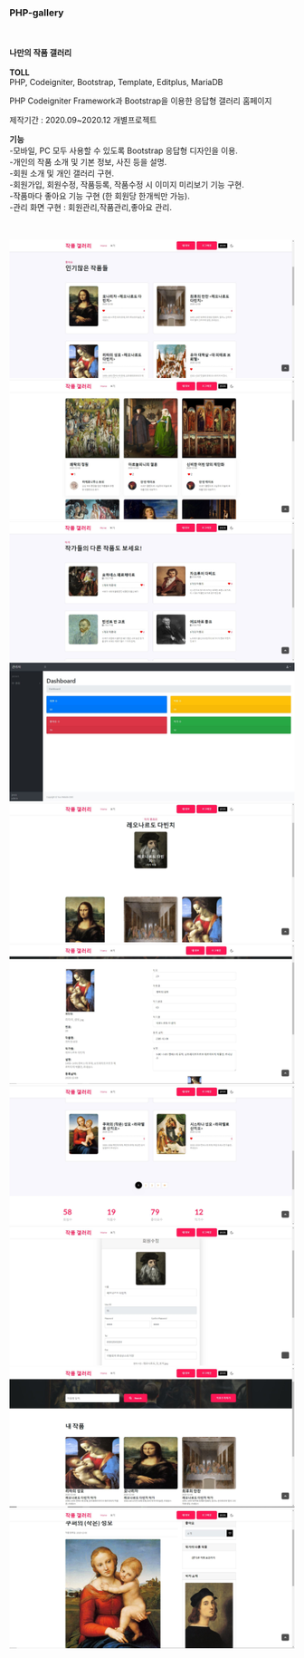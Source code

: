 ### PHP-gallery
</br></br>
**나만의 작품 갤러리** </br></br>
**TOLL**  
PHP, Codeigniter, Bootstrap, Template, Editplus, MariaDB  

PHP Codeigniter Framework과 Bootstrap을 이용한 응답형 갤러리 홈페이지  

제작기간 : 2020.09~2020.12 개별프로젝트  

**기능**  
-모바일, PC 모두 사용할 수 있도록 Bootstrap 응답형 디자인을 이용.  
-개인의 작품 소개 및 기본 정보, 사진 등을 설명.  
-회원 소개 및 개인 갤러리 구현.  
-회원가입, 회원수정, 작품등록, 작품수정 시 이미지 미리보기 기능 구현.  
-작품마다 좋아요 기능 구현 (한 회원당 한개씩만 가능).  
-관리 화면 구현 : 회원관리,작품관리,좋아요 관리.  
</br></br>

![images](/images/1.JPG)  
![images](/images/2.JPG)  
![images](/images/3.JPG)  
![images](/images/4.JPG)  
![images](/images/5.JPG)  
![images](/images/6.JPG)  
![images](/images/7.JPG)  
![images](/images/8.JPG)  
![images](/images/9.JPG)  
![images](/images/10.JPG)  
